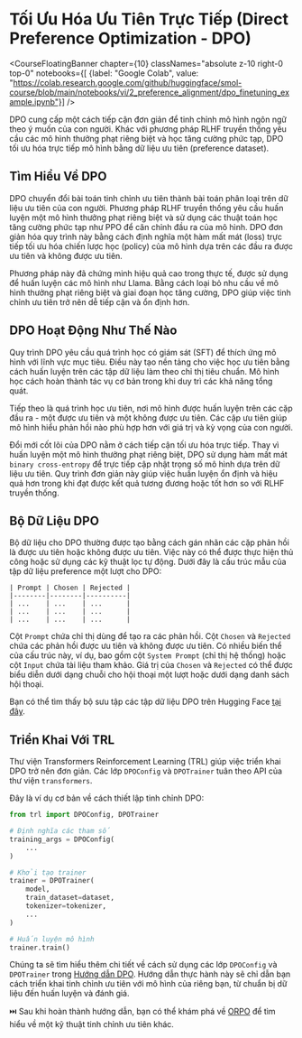 # Tối Ưu Hóa Ưu Tiên Trực Tiếp (Direct Preference Optimization - DPO)

<CourseFloatingBanner chapter={10}
  classNames="absolute z-10 right-0 top-0"
  notebooks={[
    {label: "Google Colab", value: "https://colab.research.google.com/github/huggingface/smol-course/blob/main/notebooks/vi/2_preference_alignment/dpo_finetuning_example.ipynb"}] />

DPO cung cấp một cách tiếp cận đơn giản để tinh chỉnh mô hình ngôn ngữ theo ý muốn của con người. Khác với phương pháp RLHF truyền thống yêu cầu các mô hình thưởng phạt riêng biệt và học tăng cường phức tạp, DPO tối ưu hóa trực tiếp mô hình bằng dữ liệu ưu tiên (preference dataset).

## Tìm Hiểu Về DPO

DPO chuyển đổi bài toán tinh chỉnh ưu tiên thành bài toán phân loại trên dữ liệu ưu tiên của con người. Phương pháp RLHF truyền thống yêu cầu huấn luyện một mô hình thưởng phạt riêng biệt và sử dụng các thuật toán học tăng cường phức tạp như PPO để căn chỉnh đầu ra của mô hình. DPO đơn giản hóa quy trình này bằng cách định nghĩa một hàm mất mát (loss) trực tiếp tối ưu hóa chiến lược học (policy) của mô hình dựa trên các đầu ra được ưu tiên và không được ưu tiên.

Phương pháp này đã chứng minh hiệu quả cao trong thực tế, được sử dụng để huấn luyện các mô hình như Llama. Bằng cách loại bỏ nhu cầu về mô hình thưởng phạt riêng biệt và giai đoạn học tăng cường, DPO giúp việc tinh chỉnh ưu tiên trở nên dễ tiếp cận và ổn định hơn.

## DPO Hoạt Động Như Thế Nào

Quy trình DPO yêu cầu quá trình học có giám sát (SFT) để thích ứng mô hình với lĩnh vực mục tiêu. Điều này tạo nền tảng cho việc học ưu tiên bằng cách huấn luyện trên các tập dữ liệu làm theo chỉ thị tiêu chuẩn. Mô hình học cách hoàn thành tác vụ cơ bản trong khi duy trì các khả năng tổng quát.

Tiếp theo là quá trình học ưu tiên, nơi mô hình được huấn luyện trên các cặp đầu ra - một được ưu tiên và một không được ưu tiên. Các cặp ưu tiên giúp mô hình hiểu phản hồi nào phù hợp hơn với giá trị và kỳ vọng của con người.

Đổi mới cốt lõi của DPO nằm ở cách tiếp cận tối ưu hóa trực tiếp. Thay vì huấn luyện một mô hình thưởng phạt riêng biệt, DPO sử dụng hàm mất mát `binary cross-entropy` để trực tiếp cập nhật trọng số mô hình dựa trên dữ liệu ưu tiên. Quy trình đơn giản này giúp việc huấn luyện ổn định và hiệu quả hơn trong khi đạt được kết quả tương đương hoặc tốt hơn so với RLHF truyền thống.

## Bộ Dữ Liệu DPO

Bộ dữ liệu cho DPO thường được tạo bằng cách gán nhãn các cặp phản hồi là được ưu tiên hoặc không được ưu tiên. Việc này có thể được thực hiện thủ công hoặc sử dụng các kỹ thuật lọc tự động. Dưới đây là cấu trúc mẫu của tập dữ liệu preference một lượt cho DPO:

```
| Prompt | Chosen | Rejected |
|--------|--------|----------|
| ...    | ...    | ...      |
| ...    | ...    | ...      |
| ...    | ...    | ...      |
```

Cột `Prompt` chứa chỉ thị dùng để tạo ra các phản hồi. Cột `Chosen` và `Rejected` chứa các phản hồi được ưu tiên và không được ưu tiên. Có nhiều biến thể của cấu trúc này, ví dụ, bao gồm cột `System Prompt` (chỉ thị hệ thống) hoặc cột `Input` chứa tài liệu tham khảo. Giá trị của `Chosen` và `Rejected` có thể được biểu diễn dưới dạng chuỗi cho hội thoại một lượt hoặc dưới dạng danh sách hội thoại.

Bạn có thể tìm thấy bộ sưu tập các tập dữ liệu DPO trên Hugging Face [tại đây](https://huggingface.co/collections/argilla/preference-datasets-for-dpo-656f0ce6a00ad2dc33069478).

## Triển Khai Với TRL

Thư viện Transformers Reinforcement Learning (TRL) giúp việc triển khai DPO trở nên đơn giản. Các lớp `DPOConfig` và `DPOTrainer` tuân theo API của thư viện `transformers`.

Đây là ví dụ cơ bản về cách thiết lập tinh chỉnh DPO:

```python
from trl import DPOConfig, DPOTrainer

# Định nghĩa các tham số
training_args = DPOConfig(
    ...
)

# Khởi tạo trainer
trainer = DPOTrainer(
    model,
    train_dataset=dataset,
    tokenizer=tokenizer,
    ...
)

# Huấn luyện mô hình
trainer.train()
```

Chúng ta sẽ tìm hiểu thêm chi tiết về cách sử dụng các lớp `DPOConfig` và `DPOTrainer` trong [Hướng dẫn DPO](../../../notebooks/vi/2_preference_alignment/../notebooks/vi/2_preference_alignment/dpo_finetuning_example.ipynb). Hướng dẫn thực hành này sẽ chỉ dẫn bạn cách triển khai tinh chỉnh ưu tiên với mô hình của riêng bạn, từ chuẩn bị dữ liệu đến huấn luyện và đánh giá.

⏭️ Sau khi hoàn thành hướng dẫn, bạn có thể khám phá về [ORPO](./orpo.md) để tìm hiểu về một kỹ thuật tinh chỉnh ưu tiên khác.